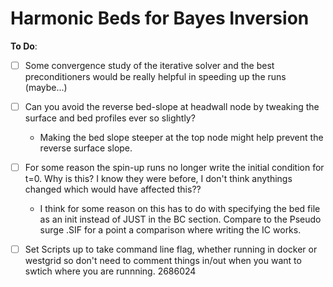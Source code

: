 # Harmonic Beds for Bayes Inversion


__To Do__:

  - [ ] Some convergence study of the iterative solver and the best preconditioners
        would be really helpful in speeding up the runs (maybe...)

  - [ ] Can you avoid the reverse bed-slope at headwall node by tweaking the
        surface and bed profiles ever so slightly?   
    - Making the bed slope steeper at the top node might help prevent the
      reverse surface slope.

  - [ ] For some reason the spin-up runs no longer write the initial condition
        for t=0. Why is this? I know they were before, I don't think anythings
        changed which would have affected this??   
    - I think for some reason on this has to do with specifying the bed file
      as an init instead of JUST in the BC section. Compare to the Pseudo surge .SIF
      for a point a comparison where writing the IC works.

  - [ ] Set Scripts up to take command line flag, whether running in docker or
        westgrid so don't need to comment things in/out when you want to swtich
        where you are runnning.
        2686024
